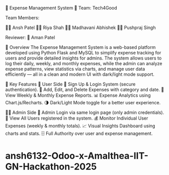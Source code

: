 💼 Expense Management System
👥 Team: Tech4Good

Team Members:

🧑‍💻 Ansh Patel
👩‍💻 Riya Shah
🧑‍💻 Madhavani Abhishek
🧑‍💻 Pushpraj Singh

Reviewer: 🧠 Aman Patel

🧾 Overview
The Expense Management System is a web-based platform developed using Python Flask and MySQL to simplify expense tracking for users and provide detailed insights for admins.
The system allows users to log their daily, weekly, and monthly expenses, while the admin can analyze expense patterns, view statistics via charts, and manage user data efficiently — all in a clean and modern UI with dark/light mode support.

🚀 Key Features
👤 User Side
📝 Sign Up & Login System (secure authentication).
💸 Add, Edit, and Delete Expenses with category and date.
📅 View Weekly & Monthly Expense Reports.
📊 Expense Analytics using Chart.js/Recharts.
🌗 Dark/Light Mode toggle for a better user experience.

🧑‍💼 Admin Side
🔑 Admin Login via same login page (only admin credentials).
👥 View All Users registered in the system.
💰 Monitor Individual User Expenses (weekly & monthly totals).
📈 Visual Insights Dashboard using charts and stats.
🗄️ Full Authority over user and expense management.

# ansh6132-Odoo-x-Amalthea-IIT-GN-Hackathon-2025
